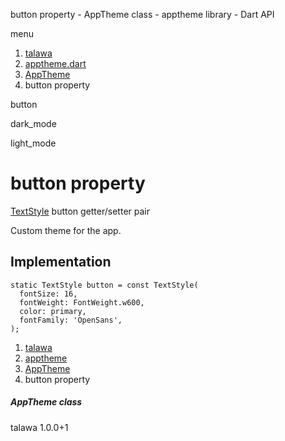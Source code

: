 




button property - AppTheme class - apptheme library - Dart API







menu

1. [talawa](../../index.html)
2. [apptheme.dart](../../apptheme/apptheme-library.html)
3. [AppTheme](../../apptheme/AppTheme-class.html)
4. button property

button


dark\_mode

light\_mode




# button property


[TextStyle](https://api.flutter.dev/flutter/painting/TextStyle-class.html)
button
getter/setter pair

Custom theme for the app.


## Implementation

```
static TextStyle button = const TextStyle(
  fontSize: 16,
  fontWeight: FontWeight.w600,
  color: primary,
  fontFamily: 'OpenSans',
);
```

 


1. [talawa](../../index.html)
2. [apptheme](../../apptheme/apptheme-library.html)
3. [AppTheme](../../apptheme/AppTheme-class.html)
4. button property

##### AppTheme class





talawa
1.0.0+1






